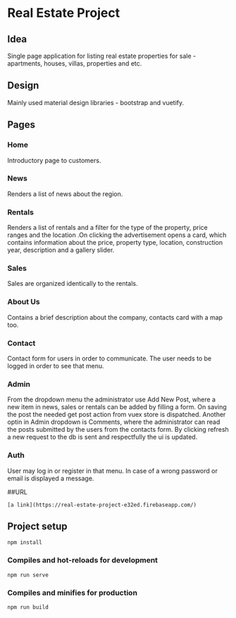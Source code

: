 # Real Estate Project

## Idea
Single page application for listing real estate properties for sale - apartments, houses, villas, properties and etc.

## Design
Mainly used material design libraries - bootstrap and vuetify.

## Pages
### Home 
Introductory page to customers.

### News
Renders a list of news about the region.

### Rentals
Renders a list of rentals and a filter for the type of the property, price ranges and the location .On clicking the advertisement opens a card, which contains information about the price, property type, location, construction year, description and a gallery slider. 

### Sales
Sales are organized identically to the rentals.

### About Us
Contains a brief description about the company, contacts card with a map too.

### Contact
Contact form for users in order to communicate. The user needs to be logged in order to see that menu.

### Admin
From the dropdown menu the administrator use Add New Post, where a new item in news, sales or rentals can be added by filling a form. On saving the post the needed get post action from vuex store is dispatched.
Another optin in Admin dropdown is Comments, where the administrator can read the posts submitted by the users from the contacts form. By clicking refresh a new request to the db is sent and respectfully the ui is updated.

### Auth  
User may log in or register in that menu. In case of a wrong password or email is displayed a message.

##URL
```
[a link](https://real-estate-project-e32ed.firebaseapp.com/)
```

## Project setup
```
npm install
```

### Compiles and hot-reloads for development
```
npm run serve
```

### Compiles and minifies for production
```
npm run build
```
